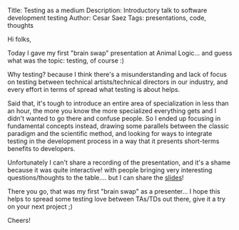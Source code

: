Title: Testing as a medium
Description: Introductory talk to software development testing
Author: Cesar Saez
Tags: presentations, code, thoughts

Hi folks,

Today I gave my first "brain swap" presentation at Animal Logic... and guess
what was the topic: testing, of course :)

Why testing? because I think there's a misunderstanding and lack of focus on
testing between technical artists/technical directors in our industry, and
every effort in terms of spread what testing is about helps.

Said that, it's tough to introduce an entire area of specialization in less
than an hour, the more you know the more specialized everything gets and I
didn't wanted to go there and confuse people. So I ended up focusing in
fundamental concepts instead, drawing some parallels between the classic
paradigm and the scientific method, and looking for ways to integrate testing
in the development process in a way that it presents short-terms benefits to
developers.

Unfortunately I can't share a recording of the presentation, and it's a shame
because it was quite interactive! with people bringing very interesting
questions/thoughts to the table.... but I can share the
[slides](http://cesarsaez.me/slides_testing)!

There you go, that was my first "brain swap" as a presenter... I hope this
helps to spread some testing love between TAs/TDs out there, give it a try on
your next project ;)

Cheers!
